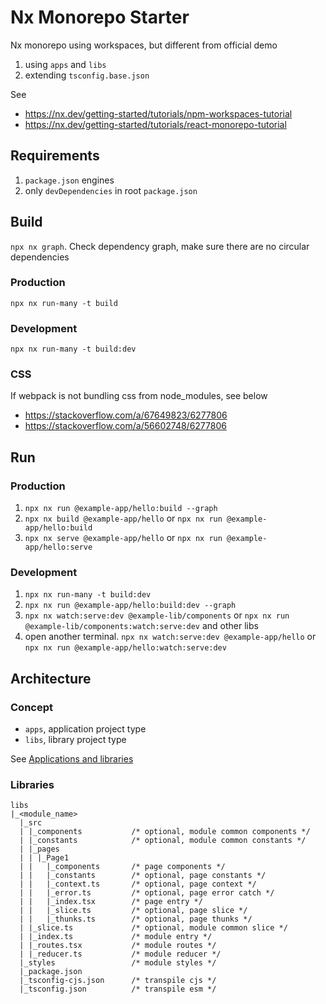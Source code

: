 # Nx Monorepo Starter

Nx monorepo using workspaces, but different from official demo

1. using `apps` and `libs`
2. extending `tsconfig.base.json`

See

- https://nx.dev/getting-started/tutorials/npm-workspaces-tutorial
- https://nx.dev/getting-started/tutorials/react-monorepo-tutorial

## Requirements

1. `package.json` engines
2. only `devDependencies` in root `package.json`

## Build

`npx nx graph`. Check dependency graph, make sure there are no circular dependencies

### Production

`npx nx run-many -t build`

### Development

`npx nx run-many -t build:dev`

### CSS

If webpack is not bundling css from node_modules, see below

- https://stackoverflow.com/a/67649823/6277806
- https://stackoverflow.com/a/56602748/6277806

## Run

### Production

1. `npx nx run @example-app/hello:build --graph`
2. `npx nx build @example-app/hello` or `npx nx run @example-app/hello:build`
3. `npx nx serve @example-app/hello` or `npx nx run @example-app/hello:serve`

### Development

1. `npx nx run-many -t build:dev`
2. `npx nx run @example-app/hello:build:dev --graph`
3. `npx nx watch:serve:dev @example-lib/components` or `npx nx run @example-lib/components:watch:serve:dev` and other libs
4. open another terminal. `npx nx watch:serve:dev @example-app/hello` or `npx nx run @example-app/hello:watch:serve:dev`

## Architecture

### Concept

- `apps`, application project type
- `libs`, library project type

See [Applications and libraries](https://nx.dev/more-concepts/applications-and-libraries)

### Libraries

```
libs
|_<module_name>
  |_src
  | |_components           /* optional, module common components */
  | |_constants            /* optional, module common constants */
  | |_pages
  | | |_Page1
  | |   |_components       /* page components */
  | |   |_constants        /* optional, page constants */
  | |   |_context.ts       /* optional, page context */
  | |   |_error.ts         /* optional, page error catch */
  | |   |_index.tsx        /* page entry */
  | |   |_slice.ts         /* optional, page slice */
  | |   |_thunks.ts        /* optional, page thunks */
  | |_slice.ts             /* optional, module common slice */
  | |_index.ts             /* module entry */
  | |_routes.tsx           /* module routes */
  | |_reducer.ts           /* module reducer */
  |_styles                 /* module styles */
  |_package.json
  |_tsconfig-cjs.json      /* transpile cjs */
  |_tsconfig.json          /* transpile esm */
```
